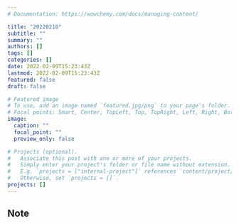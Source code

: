 ```yaml
---
# Documentation: https://wowchemy.com/docs/managing-content/

title: "20220210"
subtitle: ""
summary: ""
authors: []
tags: []
categories: []
date: 2022-02-09T15:23:43Z
lastmod: 2022-02-09T15:23:43Z
featured: false
draft: false

# Featured image
# To use, add an image named `featured.jpg/png` to your page's folder.
# Focal points: Smart, Center, TopLeft, Top, TopRight, Left, Right, BottomLeft, Bottom, BottomRight.
image:
  caption: ""
  focal_point: ""
  preview_only: false

# Projects (optional).
#   Associate this post with one or more of your projects.
#   Simply enter your project's folder or file name without extension.
#   E.g. `projects = ["internal-project"]` references `content/project/deep-learning/index.md`.
#   Otherwise, set `projects = []`.
projects: []
---
```


## Note

